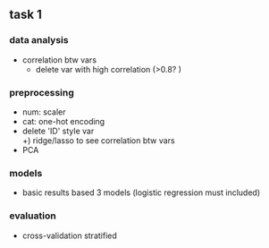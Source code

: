 ## task 1
### data analysis
- correlation btw vars
  - delete var with high correlation (>0.8? )

### preprocessing
- num: scaler
- cat: one-hot encoding
- delete 'ID' style var<br>
	+) ridge/lasso to see correlation btw vars
- PCA

### models 
- basic results based 3 models (logistic regression must included)

### evaluation
- cross-validation stratified 